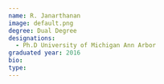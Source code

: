 ```yaml
---
name: R. Janarthanan
image: default.png
degree: Dual Degree
designations: 
  - Ph.D University of Michigan Ann Arbor
graduated year: 2016
bio:
type: 
---
```

